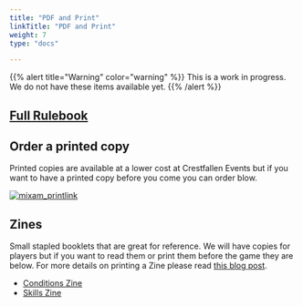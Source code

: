 ```yaml
---
title: "PDF and Print"
linkTitle: "PDF and Print"
weight: 7
type: "docs"

---
```


{{% alert title="Warning" color="warning" %}}
This is a work in progress. We do not have these items available yet. 
{{% /alert %}}

##  [Full Rulebook <i class="fa fa-file-pdf"></i>](/rules/pdf_and_print/crestfallen_rulebook.pdf)

## Order a printed copy

Printed copies are available at a lower cost at Crestfallen Events but if you want to have a printed copy before you come you can order blow. 

[![mixam_printlink](/images/logos/mixam_printlink.png)](https://mixam.com/)

## Zines

Small stapled booklets that are great for reference. We will have copies for players but if you want to read them or print them before the game they are below. For more details on printing a Zine please read [this blog post](). 

- [Conditions Zine]()
- [Skills Zine]()

